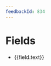 ```yaml
---
feedbackId: 834
---
```


# Fields

<script setup>
  import {useData} from 'vitepress'
  const {site} = useData()
  const fields = site.value.themeConfig.sidebar['/3.0/']
    .find((item) => item.text === 'Fields')
    .items
    .map((item) => ({
      text: item.text,
      link: item.link.replace('.md', '.html')
    }))
</script>

<ul>
  <li v-for="field in fields">
    <a :href="field.link">{{field.text}}</a>
  </li>
</ul>
